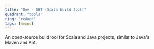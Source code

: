 ```yaml
---
title: "Dev - SBT (Scala build tool)"
quadrant: "tools"
ring: "reduce"
tags: [hmpps]
---
```


An open-source build tool for Scala and Java projects, similar to Java's Maven and Ant.
